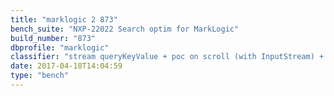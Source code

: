```yaml
---
title: "marklogic 2 873"
bench_suite: "NXP-22022 Search optim for MarkLogic"
build_number: "873"
dbprofile: "marklogic"
classifier: "stream queryKeyValue + poc on scroll (with InputStream) + replace key improvement"
date: 2017-04-18T14:04:59
type: "bench"
---
```


